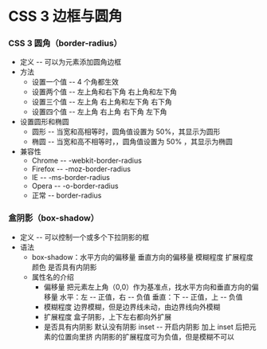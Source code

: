 # CSS 3 边框与圆角
   
### CSS 3 圆角（border-radius）
            
- 定义 -- 可以为元素添加圆角边框
- 方法
	- 设置一个值 -- 4 个角都生效
    - 设置两个值 -- 左上角和右下角  右上角和左下角
    - 设置三个值 -- 左上角  右上角和左下角  右下角
    - 设置四个值 -- 左上角  右上角  右下角  左下角
- 设置圆形和椭圆
    - 圆形 -- 当宽和高相等时，圆角值设置为 50%，其显示为圆形
    - 椭圆 -- 当宽和高不相等时，，圆角值设置为 50% ，其显示为椭圆
- 兼容性	
	- Chrome --  -webkit-border-radius
    - Firefox --  -moz-border-radius
    - IE --  -ms-border-radius
    - Opera --   -o-border-radius
    - 正常 -- border-radius
        
### 盒阴影（box-shadow）
      
- 定义 -- 可以控制一个或多个下拉阴影的框
- 语法
    - box-shadow：水平方向的偏移量   垂直方向的偏移量   模糊程度   扩展程度   颜色   是否具有内阴影
    - 属性名的介绍
    	- 偏移量
          把元素左上角（0,0）作为基准点，找水平方向和垂直方向的偏移量
          水平：左 -- 正值，右 -- 负值
          垂直：下 -- 正值，上 -- 负值
        - 模糊程度
          边界模糊，但是边界线未动，由边界线向外模糊
        - 扩展程度
          盒子阴影，上下左右都向外扩展
        - 是否具有内阴影
          默认没有阴影
          inset -- 开启内阴影
          加上 inset 后把元素的位置向里挤
          内阴影的扩展程度可为负值，但是模糊不可以